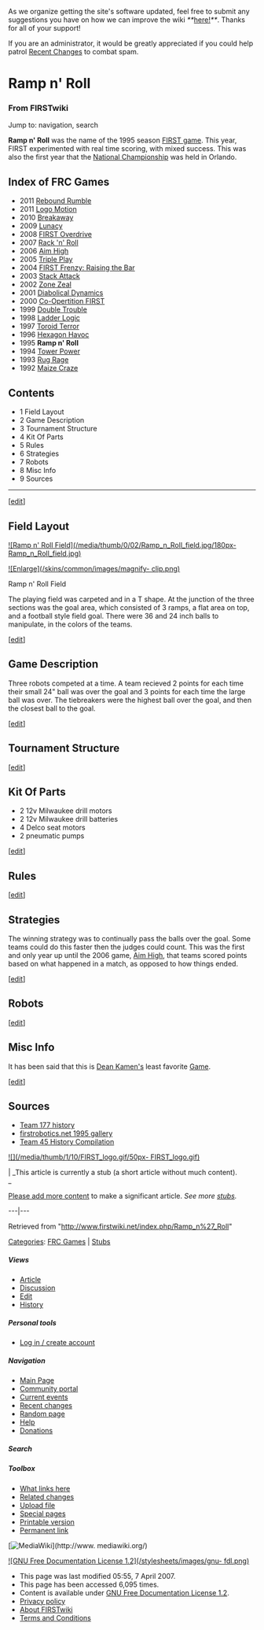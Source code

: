 As we organize getting the site's software updated, feel free to submit any
suggestions you have on how we can improve the wiki
_**_[here!](/index.php/User:Hallry/Suggestions "User:Hallry/Suggestions"
)_**_. Thanks for all of your support!

If you are an administrator, it would be greatly appreciated if you could help
patrol [Recent Changes](/index.php/Special:Recentchanges
"Special:Recentchanges" ) to combat spam.

# Ramp n' Roll

### From FIRSTwiki

Jump to: navigation, search

  

**Ramp n' Roll** was the name of the 1995 season [FIRST game](/index.php/FRC_Games "FRC Games" ). This year, FIRST experimented with real time scoring, with mixed success. This was also the first year that the [National Championship](/index.php/Championship_Event "Championship Event" ) was held in Orlando. 

Index of FRC Games  
---  
  
  * 2011 [Rebound Rumble](/index.php/Rebound_Rumble "Rebound Rumble" )
  * 2011 [Logo Motion](/index.php/Logo_Motion "Logo Motion" )
  * 2010 [Breakaway](/index.php/Breakaway "Breakaway" )
  * 2009 [Lunacy](/index.php/Lunacy "Lunacy" )
  * 2008 [FIRST Overdrive](/index.php/FIRST_Overdrive "FIRST Overdrive" )
  * 2007 [Rack 'n' Roll](/index.php/Rack_%27n%27_Roll "Rack 'n' Roll" )
  * 2006 [Aim High](/index.php/Aim_High "Aim High" )
  * 2005 [Triple Play](/index.php/Triple_Play "Triple Play" )
  * 2004 [FIRST Frenzy: Raising the Bar](/index.php/FIRST_Frenzy:_Raising_the_Bar "FIRST Frenzy: Raising the Bar" )
  * 2003 [Stack Attack](/index.php/Stack_Attack "Stack Attack" )
  * 2002 [Zone Zeal](/index.php/Zone_Zeal "Zone Zeal" )
  * 2001 [Diabolical Dynamics](/index.php/Diabolical_Dynamics "Diabolical Dynamics" )
  * 2000 [Co-Opertition FIRST](/index.php/Co-Opertition_FIRST "Co-Opertition FIRST" )
  * 1999 [Double Trouble](/index.php/Double_Trouble "Double Trouble" )
  * 1998 [Ladder Logic](/index.php/Ladder_Logic "Ladder Logic" )
  * 1997 [Toroid Terror](/index.php/Toroid_Terror "Toroid Terror" )
  * 1996 [Hexagon Havoc](/index.php/Hexagon_Havoc "Hexagon Havoc" )
  * 1995 **Ramp n' Roll**
  * 1994 [Tower Power](/index.php/Tower_Power "Tower Power" )
  * 1993 [Rug Rage](/index.php/Rug_Rage "Rug Rage" )
  * 1992 [Maize Craze](/index.php/Maize_Craze "Maize Craze" )  
  
  

## Contents

  * 1 Field Layout
  * 2 Game Description
  * 3 Tournament Structure
  * 4 Kit Of Parts
  * 5 Rules
  * 6 Strategies
  * 7 Robots
  * 8 Misc Info
  * 9 Sources  
---  
  
[[edit](/index.php?title=Ramp_n%27_Roll&action=edit&section=1 "Edit section:
Field Layout" )]

## Field Layout

[![Ramp n' Roll Field](/media/thumb/0/02/Ramp_n_Roll_field.jpg/180px-
Ramp_n_Roll_field.jpg)](/index.php/Image:Ramp_n_Roll_field.jpg "Ramp n' Roll
Field" )

[![Enlarge](/skins/common/images/magnify-
clip.png)](/index.php/Image:Ramp_n_Roll_field.jpg "Enlarge" )

Ramp n' Roll Field

The playing field was carpeted and in a T shape. At the junction of the three
sections was the goal area, which consisted of 3 ramps, a flat area on top,
and a football style field goal. There were 36 and 24 inch balls to
manipulate, in the colors of the teams.

[[edit](/index.php?title=Ramp_n%27_Roll&action=edit&section=2 "Edit section:
Game Description" )]

## Game Description

Three robots competed at a time. A team recieved 2 points for each time their
small 24" ball was over the goal and 3 points for each time the large ball was
over. The tiebreakers were the highest ball over the goal, and then the
closest ball to the goal.

[[edit](/index.php?title=Ramp_n%27_Roll&action=edit&section=3 "Edit section:
Tournament Structure" )]

## Tournament Structure

[[edit](/index.php?title=Ramp_n%27_Roll&action=edit&section=4 "Edit section:
Kit Of Parts" )]

## Kit Of Parts

  * 2 12v Milwaukee drill motors 
  * 2 12v Milwaukee drill batteries 
  * 4 Delco seat motors 
  * 2 pneumatic pumps 

[[edit](/index.php?title=Ramp_n%27_Roll&action=edit&section=5 "Edit section:
Rules" )]

## Rules

[[edit](/index.php?title=Ramp_n%27_Roll&action=edit&section=6 "Edit section:
Strategies" )]

## Strategies

The winning strategy was to continually pass the balls over the goal. Some
teams could do this faster then the judges could count. This was the first and
only year up until the 2006 game, [Aim High](/index.php/Aim_High "Aim High" ),
that teams scored points based on what happened in a match, as opposed to how
things ended.

[[edit](/index.php?title=Ramp_n%27_Roll&action=edit&section=7 "Edit section:
Robots" )]

## Robots

[[edit](/index.php?title=Ramp_n%27_Roll&action=edit&section=8 "Edit section:
Misc Info" )]

## Misc Info

It has been said that this is [Dean Kamen's](/index.php/Dean_Kamen "Dean
Kamen" ) least favorite [Game](/index.php/Game "Game" ).

[[edit](/index.php?title=Ramp_n%27_Roll&action=edit&section=9 "Edit section:
Sources" )]

## Sources

  * [Team 177 history](http://www.swindsor.k12.ct.us/Highschool/activities/clubs/first/1995.html "http://www.swindsor.k12.ct.us/Highschool/activities/clubs/first/1995.html" )
  * [firstrobotics.net 1995 gallery](http://www.firstrobotics.net/95Gallery/index.htm "http://www.firstrobotics.net/95Gallery/index.htm" )
  * [Team 45 History Compilation](http://www.technokats.org/historyproject.php "http://www.technokats.org/historyproject.php" )

[![](/media/thumb/1/10/FIRST_logo.gif/50px-
FIRST_logo.gif)](/index.php/Image:FIRST_logo.gif "" )

|  _This article is currently a stub (a short article without much content).  
_

[Please add more
content](http://www.firstwiki.net/index.php?title=Ramp_n%27_Roll&action=edit
"http://www.firstwiki.net/index.php?title=Ramp_n%27_Roll&action=edit" ) to
make a significant article. _See more [stubs](/index.php/Special:Shortpages
"Special:Shortpages" )._  
  
---|---  
  
Retrieved from "<http://www.firstwiki.net/index.php/Ramp_n%27_Roll>"

[Categories](/index.php?title=Special:Categories&article=Ramp_n%27_Roll
"Special:Categories" ): [FRC Games](/index.php/Category:FRC_Games
"Category:FRC Games" ) | [Stubs](/index.php/Category:Stubs "Category:Stubs" )

##### Views

  * [Article](/index.php/Ramp_n%27_Roll)
  * [Discussion](/index.php?title=Talk:Ramp_n%27_Roll&action=edit)
  * [Edit](/index.php?title=Ramp_n%27_Roll&action=edit)
  * [History](/index.php?title=Ramp_n%27_Roll&action=history)

##### Personal tools

  * [Log in / create account](/index.php?title=Special:Userlogin&returnto=Ramp_n%27_Roll)

[](/index.php/Main_Page "Main Page" )

##### Navigation

  * [Main Page](/index.php/Main_Page)
  * [Community portal](/index.php/FIRSTwiki:Community_portal)
  * [Current events](/index.php/Current_events)
  * [Recent changes](/index.php/Special:Recentchanges)
  * [Random page](/index.php/Special:Random)
  * [Help](/index.php/FIRSTwiki:Help)
  * [Donations](/index.php/FIRSTwiki:Site_support)

##### Search



##### Toolbox

  * [What links here](/index.php/Special:Whatlinkshere/Ramp_n%27_Roll)
  * [Related changes](/index.php/Special:Recentchangeslinked/Ramp_n%27_Roll)
  * [Upload file](/index.php/Special:Upload)
  * [Special pages](/index.php/Special:Specialpages)
  * [Printable version](/index.php?title=Ramp_n%27_Roll&printable=yes)
  * [Permanent link](/index.php?title=Ramp_n%27_Roll&oldid=58932)

[![MediaWiki](/skins/common/images/poweredby_mediawiki_88x31.png)](http://www.
mediawiki.org/)

[![GNU Free Documentation License 1.2](/stylesheets/images/gnu-
fdl.png)](http://www.gnu.org/copyleft/fdl.html)

  * This page was last modified 05:55, 7 April 2007.
  * This page has been accessed 6,095 times.
  * Content is available under [GNU Free Documentation License 1.2](http://www.gnu.org/copyleft/fdl.html "http://www.gnu.org/copyleft/fdl.html" ).
  * [Privacy policy](/index.php/FIRSTwiki:Privacy_policy "FIRSTwiki:Privacy policy" )
  * [About FIRSTwiki](/index.php/FIRSTwiki:About "FIRSTwiki:About" )
  * [Terms and Conditions](/index.php/FIRSTwiki:Terms_and_conditions "FIRSTwiki:Terms and conditions" )

